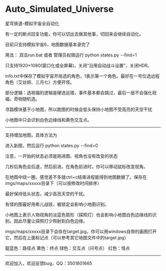 # Auto_Simulated_Universe
星穹铁道-模拟宇宙全自动化

有一定的断点回复功能，你可以切出去做其他事，切回来会继续自动化。

目前只支持模拟宇宙6，地图数据基本录完了

用法： 双击run.bat 或者 管理员权限运行 python states.py --find=1

只支持1920\*1080(窗口化或全屏幕)，关闭“沿用自动战斗设置”，关闭HDR。

info.txt中保存了模拟宇宙开局选的角色，1表示第一个角色。最好在一号位选远程角色（艾丝妲、三月七）方便开怪。

部分逻辑：选祝福的逻辑是硬选巡猎，事件基本都会跳过，最后一层不会强化祝福，奇物随机选。

寻路模块基于小地图，所以跑图的时候会低头保持小地图不受高亮的天空干扰

小地图中只会识别白色边缘线和黄色交互点。

----------------------------------------------------------------------------------------------

支持增加地图，具体方法为

进入新图，然后运行 python states.py --find=0

注意，一开始的状态必须是刚进图、视角也没有改变的状态

几秒后角色会后退，然后前进。在角色前进时，你可以移动鼠标改变视角。

在地图中绕一圈，感觉差不多就ctrl+c结束进程能得到地图数据了。保存在imgs/maps/xxxxx目录下（可以按修改时间排序）

最好保持低头状态，减少高亮天空的干扰。

有怪的图最好用希儿战技，被锁定会影响小地图识别。

小地图上表示人物视角的淡蓝色扇形（探照灯）也会影响小地图白色边缘线的识别。因此尽量让探照灯少照射到白色边缘。

imgs/maps/xxxxx目录下会存在target.jpg，你可以用windows自带的画图打开它，然后在上面标记点（可以参考其它地图文件中的target.jpg）

靛蓝色：路径点 黄色：终点 绿色：交互点（问号点） 红色：怪点

----------------------------------------------------------------------------------------------

欢迎加入，欢迎反馈bug，QQ：3501801665
